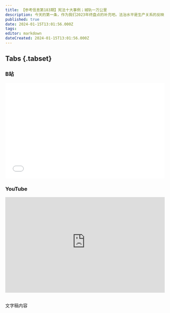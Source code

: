 ```yaml
---
title: 【参考信息第183期】宪法十大事例；城轨一万公里
description: 今天的第一条，作为我们2023年终盘点的补充吧。法治水平是生产关系的反映，每一点点的进步也来之不易。教师资格考试可以查结果了，正好近期“2035年全国或有近200万教师过剩”的话题成为热点，还有各地探索“教师退出机制”，似乎在酝酿什么山雨。时隔近一个月，最高法再次回应裁判文书上网议题。去年全国新增城市轨道交通线路16条，总运营里程突破1万公里，不过地铁建设速度已经放缓。
published: true
date: 2024-01-15T13:01:56.000Z
tags:
editor: markdown
dateCreated: 2024-01-15T13:01:56.000Z
---
```


## Tabs {.tabset}
### B站
<div style="position: relative; padding: 30% 45%;">
<iframe style="position: absolute; width: 100%; height: 100%; left: 0; top: 0;" src="//player.bilibili.com/player.html?&bvid=BV1Mk4y1X714&page=1&as_wide=1&high_quality=1&danmaku=1&autoplay=0" scrolling="no" border="0" frameborder="no" framespacing="0" allowfullscreen="true"></iframe>
</div>

### YouTube
<div style="position: relative; padding: 30% 45%;">
<iframe style="position: absolute; top: 0; left: 0; width: 100%; height: 100%;" src="https://www.youtube-nocookie.com/embed/YoutubeVID" title="YouTube video player" frameborder="0" allow="accelerometer; autoplay; clipboard-write; encrypted-media; gyroscope; picture-in-picture" allowfullscreen></iframe>
</div>

##

文字稿内容